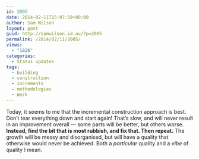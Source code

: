 ```yaml
---
id: 2005
date: 2014-02-11T15:07:59+00:00
author: Sam Wilson
layout: post
guid: http://samwilson.id.au/?p=2005
permalink: /2014/02/11/2005/
views:
  - "1826"
categories:
  - Status updates
tags:
  - building
  - construction
  - increments
  - methodologies
  - Work
---
```

Today, it seems to me that the incremental construction approach is best. Don&#8217;t tear everything down and start again! That&#8217;s slow, and will never result in an improvement overall — some parts will be better, but others worse. **Instead, find the bit that is most rubbish, and fix that. Then repeat.** The growth will be messy and disorganised, but will have a quality that otherwise would never be achieved. Both a _particular_ quality and a _vibe_ of quality I mean.
